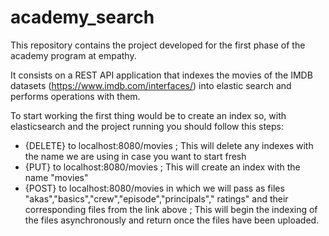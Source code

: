 # academy_search

This repository contains the project developed for the first phase of the academy program at empathy.

It consists on a REST API application that indexes the movies of the IMDB datasets (https://www.imdb.com/interfaces/)
into elastic search and performs
operations with them.

To start working the first thing would be to create an index so, with elasticsearch and the project running you should
follow this steps:

- {DELETE} to localhost:8080/movies ; This will delete any indexes with the name we are using in case you want to start
  fresh
- {PUT} to localhost:8080/movies ; This will create an index with the name "movies"
- {POST} to localhost:8080/movies in which we will pass as files "akas","basics","crew","episode","principals","
  ratings" and
  their corresponding files from the link above ; This will begin the indexing of the files asynchronously and
  return once the files have been uploaded.